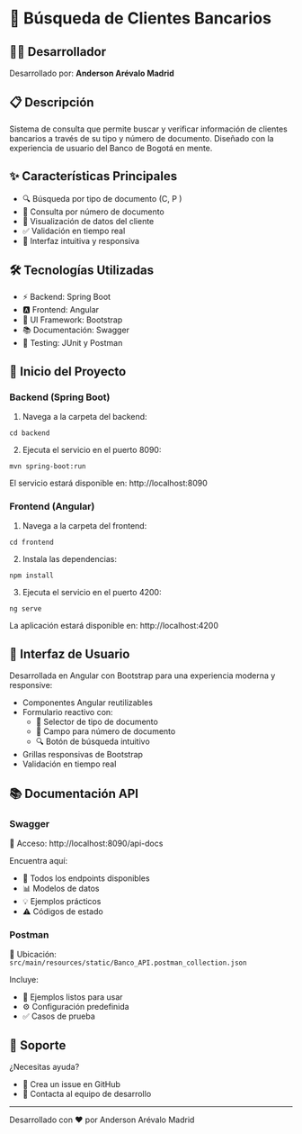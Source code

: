 # 🏦  Búsqueda de Clientes Bancarios

## 👨‍💻 Desarrollador
Desarrollado por: **Anderson Arévalo Madrid**

## 📋 Descripción
Sistema de consulta que permite buscar y verificar información de clientes bancarios a través de su tipo y número de documento. Diseñado con la experiencia de usuario del Banco de Bogotá en mente.

## ✨ Características Principales
- 🔍 Búsqueda por tipo de documento (C, P )
- 🎯 Consulta por número de documento
- 👤 Visualización de datos del cliente
- ✅ Validación en tiempo real
- 🚀 Interfaz intuitiva y responsiva

## 🛠️ Tecnologías Utilizadas
- ⚡ Backend: Spring Boot
- 🅰️ Frontend: Angular
- 🎨 UI Framework: Bootstrap
- 📚 Documentación: Swagger
- 🧪 Testing: JUnit y Postman

## 🚀 Inicio del Proyecto

### Backend (Spring Boot)
1. Navega a la carpeta del backend:
```
cd backend
```
2. Ejecuta el servicio en el puerto 8090:
```
mvn spring-boot:run
```
El servicio estará disponible en: http://localhost:8090

### Frontend (Angular)
1. Navega a la carpeta del frontend:
```
cd frontend
```
2. Instala las dependencias:
```
npm install
```
3. Ejecuta el servicio en el puerto 4200:
```
ng serve
```
La aplicación estará disponible en: http://localhost:4200

## 📱 Interfaz de Usuario
Desarrollada en Angular con Bootstrap para una experiencia moderna y responsive:
- Componentes Angular reutilizables
- Formulario reactivo con:
  - 📝 Selector de tipo de documento
  - 🔢 Campo para número de documento
  - 🔍 Botón de búsqueda intuitivo
- Grillas responsivas de Bootstrap
- Validación en tiempo real

## 📚 Documentación API

### Swagger
🔗 Acceso: http://localhost:8090/api-docs

Encuentra aquí:
- 📌 Todos los endpoints disponibles
- 📊 Modelos de datos
- 💡 Ejemplos prácticos
- ⚠️ Códigos de estado

### Postman
📁 Ubicación: `src/main/resources/static/Banco_API.postman_collection.json`

Incluye:
- 🎯 Ejemplos listos para usar
- ⚙️ Configuración predefinida
- ✅ Casos de prueba

## 🤝 Soporte

¿Necesitas ayuda? 
- 📧 Crea un issue en GitHub
- 💬 Contacta al equipo de desarrollo

---
Desarrollado con ❤️ por Anderson Arévalo Madrid

